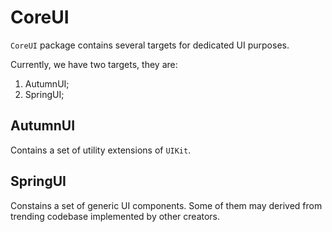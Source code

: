 # CoreUI

`CoreUI` package contains several targets for dedicated UI purposes.

Currently, we have two targets, they are:
1. AutumnUI;
2. SpringUI;

## AutumnUI

Contains a set of utility extensions of `UIKit`.

## SpringUI

Constains a set of generic UI components. 
Some of them may derived from trending codebase implemented by other creators.
